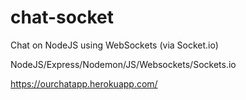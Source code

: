 # chat-socket
Chat on NodeJS using WebSockets (via Socket.io) 

NodeJS/Express/Nodemon/JS/Websockets/Sockets.io

https://ourchatapp.herokuapp.com/
